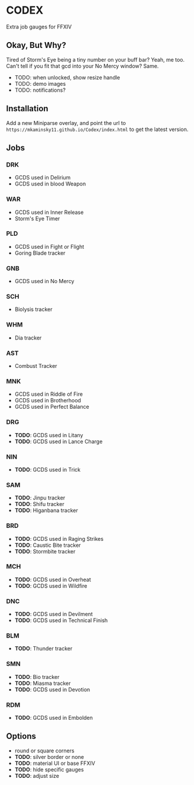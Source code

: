 # CODEX

Extra job gauges for FFXIV

## Okay, But Why?
Tired of Storm's Eye being a tiny number on your buff bar? Yeah, me too. Can't tell if you fit that gcd into your No Mercy window? Same.

+ TODO: when unlocked, show resize handle
+ TODO: demo images
+ TODO: notifications?

## Installation
Add a new Miniparse overlay, and point the url to `https://mkaminsky11.github.io/Codex/index.html` to get the latest version.

## Jobs

### DRK
+ GCDS used in Delirium
+ GCDS used in blood Weapon

### WAR
+ GCDS used in Inner Release
+ Storm's Eye Timer

### PLD
+ GCDS used in Fight or Flight
+ Goring Blade tracker

### GNB
+ GCDS used in No Mercy

### SCH
+  Biolysis tracker

### WHM
+ Dia tracker

### AST
+ Combust Tracker

### MNK
+ GCDS used in Riddle of Fire
+ GCDS used in Brotherhood
+ GCDS used in Perfect Balance

### DRG
+ **TODO**: GCDS used in Litany
+ **TODO**: GCDS used in Lance Charge

### NIN
+ **TODO**: GCDS used in Trick

### SAM
+ **TODO**: Jinpu tracker
+ **TODO**: Shifu tracker
+ **TODO**: Higanbana tracker

### BRD
+ **TODO**: GCDS used in Raging Strikes
+ **TODO**: Caustic Bite tracker
+ **TODO**: Stormbite tracker

### MCH
+ **TODO**: GCDS used in Overheat
+ **TODO**: GCDS used in Wildfire

### DNC
+ **TODO**: GCDS used in Devilment
+ **TODO**: GCDS used in Technical Finish

### BLM
+ **TODO**: Thunder tracker

### SMN
+ **TODO**: Bio tracker
+ **TODO**: Miasma tracker
+ **TODO**: GCDS used in Devotion

### RDM
+ **TODO**: GCDS used in Embolden


## Options
+ round or square corners
+ **TODO**: silver border or none
+ **TODO**: material UI or base FFXIV
+ **TODO**: hide specific gauges
+ **TODO**: adjust size